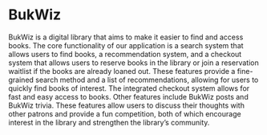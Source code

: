 # BukWiz
BukWiz is a digital library that aims to make it easier to find and access books. The core functionality of our application is a search system that allows users to find books, a recommendation system, and a checkout system that allows users to reserve books in the library or join a reservation waitlist if the books are already loaned out. These features provide a fine-grained search method and a list of recommendations, allowing for users to quickly find books of interest. The integrated checkout system allows for fast and easy access to books. Other features include BukWiz posts and BukWiz trivia. These features allow users to discuss their thoughts with other patrons and provide a fun competition, both of which encourage interest in the library and strengthen the library’s community.

